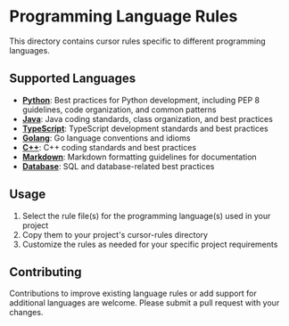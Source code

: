 # Programming Language Rules

This directory contains cursor rules specific to different programming languages.

## Supported Languages

- **[Python](./python.mdc)**: Best practices for Python development, including PEP 8 guidelines, code organization, and common patterns
- **[Java](./java.mdc)**: Java coding standards, class organization, and best practices
- **[TypeScript](./typescript.mdc)**: TypeScript development standards and best practices
- **[Golang](./golang.mdc)**: Go language conventions and idioms
- **[C++](./cpp.mdc)**: C++ coding standards and best practices
- **[Markdown](./markdown.mdc)**: Markdown formatting guidelines for documentation
- **[Database](./database.mdc)**: SQL and database-related best practices

## Usage

1. Select the rule file(s) for the programming language(s) used in your project
2. Copy them to your project's cursor-rules directory
3. Customize the rules as needed for your specific project requirements

## Contributing

Contributions to improve existing language rules or add support for additional languages are welcome. Please submit a pull request with your changes. 